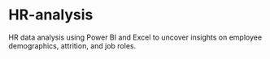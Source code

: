 # HR-analysis
HR data analysis using Power BI and Excel to uncover insights on employee demographics, attrition, and job roles.
